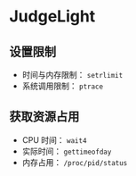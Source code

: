 # JudgeLight

## 设置限制

- 时间与内存限制： `setrlimit`
- 系统调用限制： `ptrace`

## 获取资源占用

- CPU 时间： `wait4`
- 实际时间： `gettimeofday`
- 内存占用： `/proc/pid/status`

